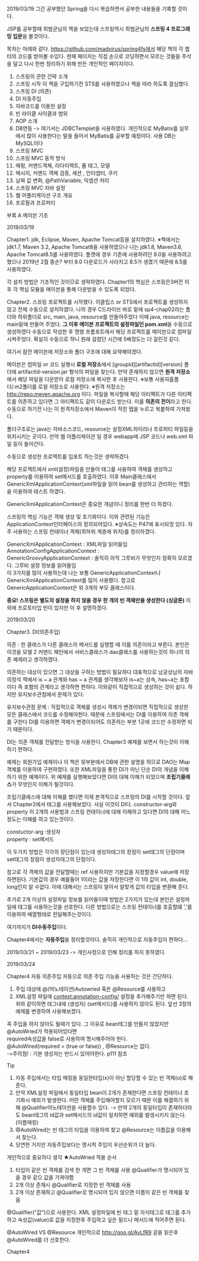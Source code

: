 2019/03/19 그간 공부했던 Spring을 다시 복습하면서 공부한 내용들을 기록할 것이다.

JSP를 공부할때 최범균님의 책을 보았는데 스프링역시 최범균님의 <b>스프링 4 프로그래밍 입문</b>을 볼것이다. 

목차는 아례와 같다.
https://github.com/madvirus/spring4fs에서 해당 책의 각 쳅터의 코드를 받아볼 수있다.
현재 페이지는 직접 손으로 코딩하면서 모르는 것들을 주석을 달고 다시 한번 정리하기 위해
만든 개인적인 페이지이다.

1. 스프링의 관한 간략 소개
2. 스프링 시작 이 책을 구입하기전 STS를 사용하였으나 책을 따라 하도록 결심했다.
3. 스프링 DI (의존)
4. DI 자동주입
5. 자바코드를 이용한 설정 
6. 빈 라이클 사이클과 범위
7. AOP 소개
8. DB연동 -> 여기서는 JDBCTemplet을 사용하였다. 개인적으로 MyBatis를 실무에서 많이 사용한다는 말을 들어서 MyBatis를 공부할 예정이다.
사용 DB는 MySQL이다
9. 스프링 MVC
10. 스프링 MVC 동작 방식
11. 매핑, 커맨드객체, 리다이렉트, 폼 태그, 모델
12. 메시지, 커맨드 객체 검증, 세션 , 인터셉터, 쿠키
13. 날짜 값 변화, @PathVariable, 익셉션 처리
14. 스프링 MVC 자바 설정
15. 웹 어플리케이션 구조 개요
16. 프로필과 프로퍼티

부록 A 메이븐 기초

2019/03/19 

Chapter1. jdk, Eclipse, Maven, Apache Tomcat등을 설치하였다.
※책에서는 jdk1.7, Maven 3.2, Apache Tomcat8을 사용하였으나
나는 jdk1.8, Maven3.6, Apache Tomcat8.5를 사용하였다. 톰캣에 경우 기존에 사용하려던 8.0을 사용하려고 했으나
2019년 2월 중순? 부터 8.0 다운로드가 사라지고 8.5가 생겼기 때문에 8.5를 사용하였다.

각 설치 방법은 기초적인 것이므로 생략하였다.
Chapter1의 핵심은 스프링은3버전 이후 각 핵심 모듈을 메이븐을 통해 다운받을 수 있도록 되었다. 


Chapter2. 스프링 프로젝트를 시작했다. 
이클립스 or STS에서 프로젝트를 생성하지 않고 전체 수동으로 설치하였다. 
나의 경우 C드라이브 바로 밑에 sp4-chap02라는 폴더와 하위폴더로 src, main, java, resource를 만들어주었다
이때 java, resource는 main밑에 만들어 주었다. <b>그 이후 메이븐 프로젝트의 설정파일인 pom.xml</b>을 수동으로 생성하였다
수동으로 작성한 후 명령 프롬포트에서 해당 프로젝트를 메이븐으로 컴파일 시켜주었다.
확실히 수동으로 하니 원래 걸렸던 시간에 5배정도는 더 걸린것 같다.

여기서 잠깐 메이븐에 저장소와 폴더 구조에 대해 요약해야겠다.

메이븐은 컴파일 or 코드 실행시 <b>로컬 저장소</b>에서 [groupId]\[artifactId]\[version] 폴더에 artifactId-version.jar 형식의 파일을 찾는다.
만약 존재하지 않으면 <b>원격 저장소</b>에서 해당 파일을 다운받아 로컬 저장소에 복사한 후 사용한다.
※보통 사용자홈폴더/.m2폴더를 로컬 저장소로 사용한다.
※원격 저장소는 http://repo.meven.apache.org 이다. 파일을 복사할때 해당 아티팩트가 다른 아티팩트를 의존하고 있다면 그 아티팩트도 같이 다운로드 받는다. 이를 <b>의존의 전이</b>라고 한다. 수동으로 하기전 나는 이 원격저장소에서 Maven이 적힌 탭을 누르고 복붙하여 가져왔다.

폴더구조로는 java는 자바소스코드, resource는 설정XML파이리나 프로퍼티 파일등을 위치시키는 곳이다.
만약 웹 어플리케이션 일 경우 webapp에 JSP 코드나 web.xml 파일 등이 들어간다.

수동으로 생성한 프로젝트를 임포트 하는것은 생략하겠다.

해당 프로젝트에서 xml(설정)파일을 만들어 <bean>태그를 사용하여 객체를 생성하고 property를 이용하여 set메서드를 호출하였다.
이후 Main클래스에서 GenericXmlApplicationContext(xml파일을 읽어 bean를 생성하고 관리하는 역할)을 이용하여 테스트 하였다.
  
GenericXmlApplicationContext은 중요한 개념이니 정리를 한번 더 하겠다.

스프링의 핵심 기능은 객체 생성 및 초기화이다.
이와 관련된 기능은 ApplicationContext인터페이스의 정의되어있다. 
※상속도는 P47에 표시되엉 있다.
자주 사용하는 스프링 컨테이너 객체(최하위 계층에 위치)를 정리하겠다.

GenericXmlApplicationContext : XML파일 읽어들임 <br>
AnnotationConfigApplicationContext : <br>
GenericGroovyApplicationContext : 솔직히 아직 그루비가 무엇인지 정확히 모르겠다. 그루비 설정 정보를 읽어들임 <br>
이 3가지를 많이 사용하는데 나는 보통 GenericApplicationContext나 GenericXmlApplicationContext를 많이 사용했다.
참고로 GenericApplicationContext은 위 3개의 부모 클래스이다.

<b>중요! 스프링은 별도의 설정을 하지 않을 경우 한 개의 빈 객체만을 생성한다 (싱글톤)</b> 이외에 프로토타입 빈이 있지만 이 후 설명하겠다.

2019/03/20

Chapter3. DI(의존주입)

의존 : 한 클래스가 다른 클래스의 메서드를 실행할 때 이를 의존이라고 부른다. 본인은 이것을 모델 2 커맨드 패턴에서 서비스클래스가 dao클래스를 사용하는것이 하나의 의존 예제라고 생각하였다.

의존하는 대상이 있으면 그 대상을 구하는 방법이 필요하다 대표적으로 
남궁성님의 자바의정석 책에서 is ~ a 관계와 has ~ a 관계를 생각해보자 is~a는 상속, has~a는 포함이다 즉 포함의 관계라고 생각하면 편하다.
이와같이 직접적으로 생성하는 것이 쉽다. 하지만 유지보수관점에서 문제가 있다.

유지보수관점 문제 : 직접적으로 객체를 생성시 객체가 변경이되면 직접적으로 생성한 모든 클래스에서 코드를 수정해야한다.
때문에 스프링에서는 DI를 이용하여 의존 객체를 구한다 DI를 이용하면 객체가 변경이되어도 의존하는 부분 1곳에 코드만 수정하면 되기 때문이다.

DI는 의존 객체를 전달받는 방식을 사용한다. Chapter3 예제를 보면서 하는것이 이해하기 편하다.

예제는 회원가입 예제이나 이 책은 뒷부분에서 DB에 관한 설명을 하므로 DAO는 Map객체를 이용하여 구현하였다.
또한 XML파일을 통한 DI가 아닌 단순 DI의 개념을 이해하기 위한 예제이다.
위 예제를 실행해보았다면 DI의 대헤 이해가 되었으며 <b>조립기클래스</b>가 무엇인지 이해가 될것이다. 

조립기클래스에 대해 이해를 했다면 이제 본격적으로 스프링의 DI를 시작할 것이다.
앞서 Chapter2에서 <bean>태그를 사용해보았다. 사실 이것이 DI다.
constructor-arg와 property 이 2개의 사용법과 스프링 컨테이너에 대헤 이해하고 있다면 DI의 대해 어느정도는 이해를 하고 있는것이다.

constuctor-arg :생성자 <br>
property : set메서드 <br>

이 두가지 방법은 각각의 장단점이 있는데 생성자태그의 장점이 set태그의 단점이며 set태그의 장점이 생성자태그의 단점이다.

참고로 각 객체의 값을 전달할때는 ref 사용하지만 기본값을 지정할경우 value에 저장하면된다.
기본값의 경우 예를들어 1이라는 값을 저장한다면 이 1의 값이 int, double, long인지 알 수없다.
이에 대해서는 스프링이 알아서 알맞게 값의 타입을 변환해 준다.

추가로 2개 이상의 설정파일 정보를 읽어들이때 방법은 2가지가 있는데
본인은 설정파일에 <import> 태그를 사용하는것을 선호한다.
다른 방법으로는 스프링 컨테이너를 호출할떄 ','를 이용하여 배열형태로 전달해주는것이다.
 
여기까지가 <b>DI수동주입</b>이다.

Chapter4에서는 <b>자동주입</b>을 정리할것이다. 솔직히 개인적으로 자동주입이 편하다...

2019/03/21 ~ 2019/03/23
-> 개인사정으로 인해 정리를 하지 못하였다.

2019/03/24

Chapter4 자동 의존주입
자동으로 의존 주입 기능을 사용하는 것은 간단하다.
1. 주입 대상에 @(어노테이션)Autowried 혹은 @Resource를 사용하고
2. XML설정 파일에 <context:annotation-config/> 설정을 추가해주기만 하면 된다.
위와 같이하면 <bean>태그내에 <construct-arg>(생성자) <property>(set메서드)를 사용하지 않아도 된다.
앞선 3장의 예제를 변경하여 사용해보겠다.


 꼭 주입을 하지 않아도 될때가 있다. 그 이유로 bean태그를 만들지 않았지만 @AutoWried가 적용되어있다면 <br>
 required속성값을 false로 사용하여 명시해주어야 한다. <br>
@AutoWired(required = (true or false)) , @Resource는 없다.<br>
->주의점! : 기본 생성자는 반드시 있어야한다. p111 참조

Tip  
1. 자동 주입에서는 타입 매칭을 동일한타입(x)이 아닌 할당할 수 있는 빈 객체(o)로 해준다.
2. 만약 XML설정 파일에서 동일타입 bean이 2개가 존재한다면 스프링 컨테이너 초기화시 예외가 발생한다.
어떤 객체를 주입해야할지 모르기 때문 이를 해결하기 위해 @Qualifier어노테이션을 사용할수 있다.
-> 만약 2개의 동일타입이 존재하더라도 bean태그의 id값과 set메서드의 id값이 일치하면 예외를 발생시키지 않는다. (이름매칭)
3. @AutoWired는 빈 태그의 타입을 이용하여 찾고 @Resource는 이름값을 이용해서 찾는다. 
4. 당연한 거지만 자동주입보다는 명시적 주입이 우선순위가 더 높다.

개인적으로 중요하다 생각
★AutoWried 적용 순서
1. 타입이 같은 빈 객체를 검색 한 개면 그 빈 객체를 사용 @Qualifier가 명시되어 있을 경우 같으 값을 가져야함
2. 2개 이상 존재시 @Qualifier로 지정한 빈 객체를 사용
3. 2개 이상 존재하고 @Qualifier로 명시되어 있지 않으면 이름이 같은 빈 객체를 찾음

@Qualifier("값")으로 사용한다.
XML 설정파일에 빈 태그 밑 자식태그로 <qualifier>태그를 추가하고 속성값(value)로 값을 지정한후
주입하고 싶은 필드나 메서드에 적어주면 된다.
  
@AutoWired VS @Resource
개인적으로 http://goo.gl/AyLfR9 글을 읽은후 @AutoWired를 더 선호한다. 

Chapter4 
